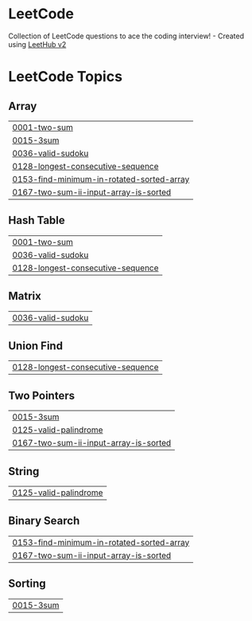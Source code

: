 # LeetCode
Collection of LeetCode questions to ace the coding interview! - Created using [LeetHub v2](https://github.com/arunbhardwaj/LeetHub-2.0)

<!---LeetCode Topics Start-->
# LeetCode Topics
## Array
|  |
| ------- |
| [0001-two-sum](https://github.com/thecloer/LeetCode/tree/master/0001-two-sum) |
| [0015-3sum](https://github.com/thecloer/LeetCode/tree/master/0015-3sum) |
| [0036-valid-sudoku](https://github.com/thecloer/LeetCode/tree/master/0036-valid-sudoku) |
| [0128-longest-consecutive-sequence](https://github.com/thecloer/LeetCode/tree/master/0128-longest-consecutive-sequence) |
| [0153-find-minimum-in-rotated-sorted-array](https://github.com/thecloer/LeetCode/tree/master/0153-find-minimum-in-rotated-sorted-array) |
| [0167-two-sum-ii-input-array-is-sorted](https://github.com/thecloer/LeetCode/tree/master/0167-two-sum-ii-input-array-is-sorted) |
## Hash Table
|  |
| ------- |
| [0001-two-sum](https://github.com/thecloer/LeetCode/tree/master/0001-two-sum) |
| [0036-valid-sudoku](https://github.com/thecloer/LeetCode/tree/master/0036-valid-sudoku) |
| [0128-longest-consecutive-sequence](https://github.com/thecloer/LeetCode/tree/master/0128-longest-consecutive-sequence) |
## Matrix
|  |
| ------- |
| [0036-valid-sudoku](https://github.com/thecloer/LeetCode/tree/master/0036-valid-sudoku) |
## Union Find
|  |
| ------- |
| [0128-longest-consecutive-sequence](https://github.com/thecloer/LeetCode/tree/master/0128-longest-consecutive-sequence) |
## Two Pointers
|  |
| ------- |
| [0015-3sum](https://github.com/thecloer/LeetCode/tree/master/0015-3sum) |
| [0125-valid-palindrome](https://github.com/thecloer/LeetCode/tree/master/0125-valid-palindrome) |
| [0167-two-sum-ii-input-array-is-sorted](https://github.com/thecloer/LeetCode/tree/master/0167-two-sum-ii-input-array-is-sorted) |
## String
|  |
| ------- |
| [0125-valid-palindrome](https://github.com/thecloer/LeetCode/tree/master/0125-valid-palindrome) |
## Binary Search
|  |
| ------- |
| [0153-find-minimum-in-rotated-sorted-array](https://github.com/thecloer/LeetCode/tree/master/0153-find-minimum-in-rotated-sorted-array) |
| [0167-two-sum-ii-input-array-is-sorted](https://github.com/thecloer/LeetCode/tree/master/0167-two-sum-ii-input-array-is-sorted) |
## Sorting
|  |
| ------- |
| [0015-3sum](https://github.com/thecloer/LeetCode/tree/master/0015-3sum) |
<!---LeetCode Topics End-->